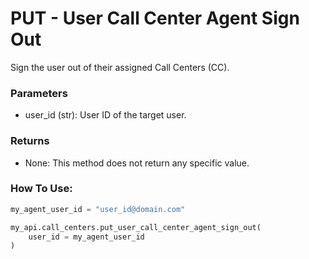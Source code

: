 # PUT - User Call Center Agent Sign Out

Sign the user out of their assigned Call Centers (CC).

### Parameters&#x20;

* user\_id (str): User ID of the target user.

### Returns

* None: This method does not return any specific value.

### How To Use:

```python
my_agent_user_id = "user_id@domain.com"

my_api.call_centers.put_user_call_center_agent_sign_out(
    user_id = my_agent_user_id
)
```

